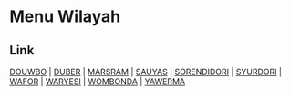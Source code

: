 # Menu Wilayah

## Link

[DOUWBO](https://github.com/gigit-pemilu/pemilu-2024-91-papua/tree/main/pilpres/hitung-suara/sub/91-papua/sub/19-supiori/sub/03-supiori-timur/sub/2010-douwbo)
 | 
[DUBER](https://github.com/gigit-pemilu/pemilu-2024-91-papua/tree/main/pilpres/hitung-suara/sub/91-papua/sub/19-supiori/sub/03-supiori-timur/sub/2004-duber)
 | 
[MARSRAM](https://github.com/gigit-pemilu/pemilu-2024-91-papua/tree/main/pilpres/hitung-suara/sub/91-papua/sub/19-supiori/sub/03-supiori-timur/sub/2003-marsram)
 | 
[SAUYAS](https://github.com/gigit-pemilu/pemilu-2024-91-papua/tree/main/pilpres/hitung-suara/sub/91-papua/sub/19-supiori/sub/03-supiori-timur/sub/2005-sauyas)
 | 
[SORENDIDORI](https://github.com/gigit-pemilu/pemilu-2024-91-papua/tree/main/pilpres/hitung-suara/sub/91-papua/sub/19-supiori/sub/03-supiori-timur/sub/2007-sorendidori)
 | 
[SYURDORI](https://github.com/gigit-pemilu/pemilu-2024-91-papua/tree/main/pilpres/hitung-suara/sub/91-papua/sub/19-supiori/sub/03-supiori-timur/sub/2009-syurdori)
 | 
[WAFOR](https://github.com/gigit-pemilu/pemilu-2024-91-papua/tree/main/pilpres/hitung-suara/sub/91-papua/sub/19-supiori/sub/03-supiori-timur/sub/2006-wafor)
 | 
[WARYESI](https://github.com/gigit-pemilu/pemilu-2024-91-papua/tree/main/pilpres/hitung-suara/sub/91-papua/sub/19-supiori/sub/03-supiori-timur/sub/2008-waryesi)
 | 
[WOMBONDA](https://github.com/gigit-pemilu/pemilu-2024-91-papua/tree/main/pilpres/hitung-suara/sub/91-papua/sub/19-supiori/sub/03-supiori-timur/sub/2002-wombonda)
 | 
[YAWERMA](https://github.com/gigit-pemilu/pemilu-2024-91-papua/tree/main/pilpres/hitung-suara/sub/91-papua/sub/19-supiori/sub/03-supiori-timur/sub/2001-yawerma)

